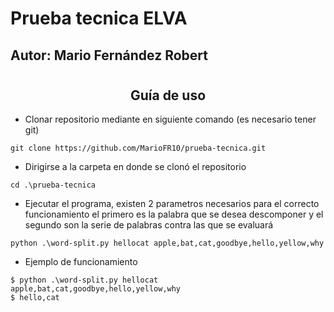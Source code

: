 # Prueba tecnica ELVA

## Autor: Mario Fernández Robert
#

<h2 align="center">
  Guía de uso
</h2>

* Clonar repositorio mediante en siguiente comando (es necesario tener git)
```
git clone https://github.com/MarioFR10/prueba-tecnica.git
```

* Dirigirse a la carpeta en donde se clonó el repositorio

```
cd .\prueba-tecnica
```
* Ejecutar el programa, existen 2 parametros necesarios para el correcto funcionamiento el primero es la palabra que se desea descomponer y el segundo son la serie de palabras contra las que se evaluará
```
python .\word-split.py hellocat apple,bat,cat,goodbye,hello,yellow,why
```
* Ejemplo de funcionamiento
```
$ python .\word-split.py hellocat apple,bat,cat,goodbye,hello,yellow,why
$ hello,cat
```